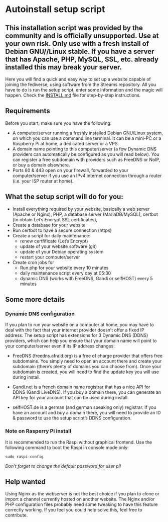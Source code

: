 # Autoinstall setup script

## This installation script was provided by the community and is officially unsupported. Use at your own risk. Only use with a fresh install of Debian GNU//Linux stable. If you have a server that has Apache, PHP, MySQL, SSL, etc. already installed this may break your server. 

Here you will find a quick and easy way to set up a website capable of joining the fediverse, using software from the Streams repository. All you have to do is run the setup script, enter some information and the magic will happen. Check the [INSTALL.md](INSTALL.md) file for step-by-step instructions.

## Requirements

Before you start, make sure you have the following:

- A computer/server running a freshly installed Debian GNU/Linux system, on which you can use a command line terminal.  It can be a mini-PC or a Raspberry Pi at home, a dedicated server or a VPS.
- A domain name pointing to this computer/server (a few Dynamic DNS providers can automatically be configured as you will read below). You can register a free subdomain with providers such as FreeDNS or NoIP, or buy a domain elsewhere.
- Ports 80 & 443 open on your firewall, forwarded to your computer/server if you use an IPv4 internet connection through a router (i.e. your ISP router at home).

## What the setup script will do for you:

+ Install everything required by your website, basically a web server (Apache or Nginx), PHP, a database server (MariaDB/MySQL), certbot (to obtain Let’s Encrypt SSL certificates),
+ Create a database for your website
+ Run certbot to have a secure connection (http*s*)
+ Create a script for daily maintenance:
  - renew certfificate (Let’s Encrypt)
  - update of your website software (git)
  - update of your Debian operating system
  - restart your computer/server
+ Create cron jobs for
  - Run.php for your website every 10 minutes
  - daily maintenance script every day at 05:30
  - dynamic DNS (works with FreeDNS, Gandi or selfHOST) every 5 minutes

## Some more details

### Dynamic DNS configuration

If you plan to run your website on a computer at home, you may have to deal with the fact that your internet provider doesn’t offer a fixed IP address. The setup script has extensions for 3 Dynamic DNS (DDNS) providers, which can help you ensure that your domain name will point to your computer/server even if its IP address changes:

- FreeDNS (freedns.afraid.org) is a free of charge provider that offers free subdomains. You simply need to open an account there and create your subdomain (there’s plenty of domains you can choose from). Once your subdomain is created, you will need to find the update key you will use during install.

- Gandi.net is a french domain name registrar that has a nice API for DDNS (Gandi LiveDNS). If you buy a domain there, you can generate an API key for your account that can be used during install.

- selfHOST.de is a german (and german speaking only) registrar. If you have an account and buy a domain there, you will need to provide an ID & password to use the setup script’s DDNS configuration.

### Note on Rasperry Pi install

It is recommended to run the Raspi without graphical frontend. Use the following command to boot the Raspi in console mode only:

    sudo raspi-config

*Don’t forget to change the default password for user pi!*

## Help wanted

Using Nginx as the webserver is not the best choice if you plan to clone or import a channel currently hosted on another website. The Nginx and/or PHP configuration files probably need some tweaking to have this feature correctly working. If you feel you could help solve this, feel free to contribute.
